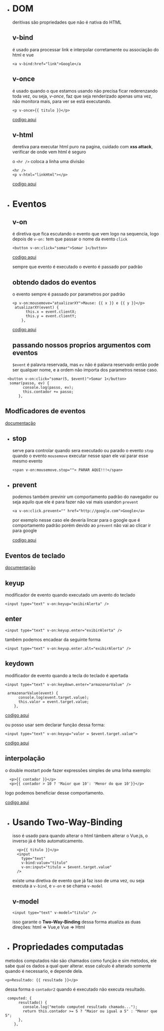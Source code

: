 - # DOM

  deritivas são propriedades que não é nativa do HTML

  ## v-bind

  é usado para processar link e interpolar corretamente ou associação do html e vue

  ```
  <a v-bind:href="link">Google</a
  ```

  ## v-once

  é usado quando o que estamos usando não precisa ficar rederenzando toda vez, ou seja, _v-once_, faz que seja renderizado apenas uma vez, não monitora mais, para ver se está executando.

  ```
  <p v-once>{{ titulo }}</p>
  ```

  [codigo aqui](https://github.com/jhonatheberson/dominating-vuejs/blob/master/dom/template-v5.html)

  ## v-html

  deretiva para executar html puro na pagina, cuidado com **xss attack**, verificar de onde vem html é seguro

  o `<hr />` coloca a linha uma divisão

  ```
  <hr />
  <p v-html="linkHtml"></p>
  ```

  [codigo aqui](https://github.com/jhonatheberson/dominating-vuejs/blob/master/dom/template-v6.html)

- # Eventos

  ## v-on

  é diretiva que fica escutando o evento que vem logo na sequencia, logo depois de `v-on:` tem que passar o nome da evento `click`

  ```
  <button v-on:click="somar">Somar 1</button>
  ```

  [codigo aqui](https://github.com/jhonatheberson/dominating-vuejs/blob/master/dom/eventos-v1.html)

  sempre que evento é executado o evento é passado por padrão

  ## obtendo dados do eventos

  o evento sempre é passado por parametros por padrão

  ```
  <p v-on:mousemove="atualizarXY">Mause: {{ x }} e {{ y }}</p>
   atualizarXY(event) {
        this.x = event.clientX;
        this.y = event.clientY;
      },
  ```

  [codigo aqui](https://github.com/jhonatheberson/dominating-vuejs/blob/master/dom/eventos-v2.html)

  ## passando nossos proprios argumentos com eventos

  `$event` é palavra reservada, mas `ev` não é palavra reservado então pode ser qualquer nome, e a ordem não importa dos parametros nesse caso.

```
 <button v-on:click="somar(5, $event)">Somar 1</button>
  somar(passo, ev) {
        console.log(passo, ev);
        this.contador += passo;
      },
```

## Modficadores de eventos

[documentação](https://vuejs.org/v2/guide/events.html#Event-Modifiers)

- ## stop

  serve para controlar quando sera executado ou parado o evento `stop` quando o evento `mousemove` executar nesse span ele vai parar esse mesmo evento

  ```
  <span v-on:mousemove.stop=""> PARAR AQUI!!!</span>
  ```

- ## prevent

  podemos também previnir um comportamento padrão do navegador ou seja aquilo que ele é para fazer não vai mais usandon `prevent`

  ```
  <a v-on:click.prevent="" href="http://google.com">Google</a>
  ```

  por exemplo nesse caso ele deveria lincar para o google que é comportamento padrão porém devido ao `prevent` não vai ao clicar ir para google

  [codigo aqui](https://github.com/jhonatheberson/dominating-vuejs/blob/master/dom/eventos-v4.html)

## Eventos de teclado

[documentação](https://vuejs.org/v2/guide/events.html#Key-Modifiers)

## keyup

modificador de evento quando executado um avento do teclado

```
<input type="text" v-on:keyup="exibirAlerta" />
```

## enter

```
<input type="text" v-on:keyup.enter="exibirAlerta" />
```

também podemos encadear da seguinte forma

```
<input type="text" v-on:keyup.enter.alt="exibirAlerta" />
```

## keydown

modificador de evento quando a tecla do teclado é apertada

```
<input type="text" v-on:keydown.enter="armazenarValue" />

 armazenarValue(event) {
      console.log(event.target.value);
      this.valor = event.target.value;
    },
```

[codigo aqui](https://github.com/jhonatheberson/dominating-vuejs/blob/master/dom/desafio-02)

ou posso usar sem declarar função dessa forma:

```
<input type="text" v-on:keyup="valor = $event.target.value">
```

[codigo aqui](https://github.com/jhonatheberson/dominating-vuejs/blob/master/dom/desafio-02-resp)

## interpolação

o double mostart pode fazer expressões simples de uma linha exemplo:

```
  <p>{{ contador }}</p>
  <p>{{ contador > 10 ? 'Maior que 10': 'Menor do que 10'}}</p>
```

logo podemos beneficiar desse comportamento.

[codigo aqui](https://github.com/jhonatheberson/dominating-vuejs/blob/master/dom/interpolacao.html)

- # Usando Two-Way-Binding

  isso é usado para quando alterar o html támbem alterar o Vue.js, o inverso já é feito automaticamento.

  ```
    <p>{{ titulo }}</p>
    <input
      type="text"
      v-bind:value="titulo"
      v-on:input="titulo = $event.target.value"
    />

  ```

  existe uma diretiva de evento que já faz isso de uma vez, ou seja executa a `v-bind`, e `v-on` e se chama `v-model`

  ## v-model

  ```
  <input type="text" v-model="titulo" />
  ```

  isso garante o **Two-Way-Binding** dessa forma atualiza as duas direções: html => Vue,e
  Vue => Html

- # Propriedades computadas

metodos computados não são chamados como função e sim metodos, ele sabe qual os dados a qual quer alterar.
esse calculo é alterado somente quando é necessario, e depende dela.

```
<p>Resultado: {{ resultado }}</p>
```

dessa forma o `contador2` quando é executado não executa resultado.

```
 computed: {
      resultado() {
        console.log("metodo computed resultado chamado...");
        return this.contador >= 5 ? "Maior ou igual a 5" : "Menor que 5";
      },
    },
```
